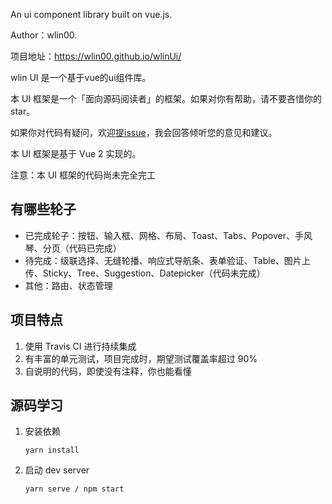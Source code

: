 An ui component library built on vue.js.  

Author：wlin00.  

项目地址：https://wlin00.github.io/wlinUi/

wlin UI 是一个基于vue的ui组件库。

本 UI 框架是一个「面向源码阅读者」的框架。如果对你有帮助，请不要吝惜你的 star。

如果你对代码有疑问，欢迎[提issue](https://github.com/wlin00/wlinUi/issues)，我会回答倾听您的意见和建议。

本 UI 框架是基于 Vue 2 实现的。

注意：本 UI 框架的代码尚未完全完工


## 有哪些轮子

* 已完成轮子：按钮、输入框、网格、布局、Toast、Tabs、Popover、手风琴、分页（代码已完成）
* 待完成：级联选择、无缝轮播、响应式导航条、表单验证、Table、图片上传、Sticky、Tree、Suggestion、Datepicker（代码未完成）
* 其他：路由、状态管理


## 项目特点

1. 使用 Travis CI 进行持续集成
2. 有丰富的单元测试，项目完成时，期望测试覆盖率超过 90%
3. 自说明的代码，即使没有注释，你也能看懂


## 源码学习

1. 安装依赖
    ```
    yarn install
    ```

2. 启动 dev server
    ```
    yarn serve / npm start
    ```

